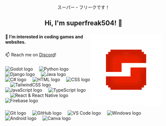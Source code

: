 <p align="center">スーパー・フリークです！</p>

###

<h2 align="center">Hi, I'm superfreak504! 👋</h2>

###

<img align="right" height="230" src="https://github.com/SuperFreak504/SuperFreak504/blob/main/SuperFreak_Icon512x512.png?raw=true"  />

###

<h4 align="left">👀 I’m interested in coding games and websites.</h4>

###

<p align="left">📫 Reach me on <a href="https://discordapp.com/users/541970584121376768" target="_blank" rel="noreferrer">Discord</a>!</p>

###

<div align="left">
  <img src="https://skillicons.dev/icons?i=godot" height="40" alt="Godot logo"  />
  <img width="12" />
  <img src="https://skillicons.dev/icons?i=py" height="40" alt="Python logo"  />
  <img width="12" />
  <img src="https://skillicons.dev/icons?i=django" height="40" alt="Django logo"  />
  <img width="12" />
  <img src="https://skillicons.dev/icons?i=java" height="40" alt="Java logo"  />
  <img width="12" />
  <img src="https://skillicons.dev/icons?i=cs" height="40" alt="C# logo"  />
  <img width="12" />
  <img src="https://cdn.simpleicons.org/html5/E34F26" height="40" alt="HTML logo"  />
  <img width="12" />
  <img src="https://cdn.jsdelivr.net/gh/devicons/devicon/icons/css3/css3-plain.svg" height="40" alt="CSS logo"  />
  <img width="12" />
  <img src="https://skillicons.dev/icons?i=tailwind" height="40" alt="TailwindCSS logo"  />
  <img width="12" />
  <img src="https://skillicons.dev/icons?i=js" height="40" alt="JavaScript logo"  />
  <img width="12" />
  <img src="https://skillicons.dev/icons?i=ts" height="40" alt="TypeScript logo"  />
  <img width="12" />
  <img src="https://skillicons.dev/icons?i=react" height="40" alt="React & React Native logo"  />
  <img width="12" />
  <img src="https://skillicons.dev/icons?i=firebase" height="40" alt="Firebase logo"  />
</div>

###

<div align="left">
  <img src="https://skillicons.dev/icons?i=git" height="40" alt="Git logo"  />
  <img width="12" />
  <img src="https://skillicons.dev/icons?i=github" height="40" alt="GitHub logo"  />
  <img width="12" />
  <img src="https://skillicons.dev/icons?i=vscode" height="40" alt="VS Code logo"  />
  <img width="12" />
  <img src="https://cdn.jsdelivr.net/gh/devicons/devicon/icons/windows8/windows8-original.svg" height="40" alt="Windows logo"  />
  <img width="12" />
  <img src="https://cdn.simpleicons.org/android/3DDC84" height="40" alt="Android logo"  />
  <img width="12" />
  <img src="https://cdn.jsdelivr.net/gh/devicons/devicon/icons/canva/canva-original.svg" height="40" alt="Canva logo"  />
</div>

###
